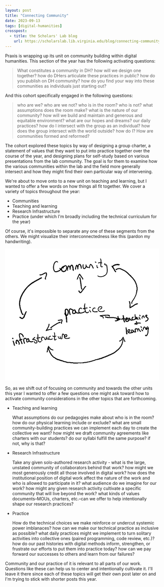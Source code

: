 ```yaml
---
layout: post
title: "Connecting Community"
date: 2023-09-13
tags: [digital-humanities]
crosspost:
  - title: the Scholars' Lab blog
    url: https://scholarslab.lib.virginia.edu/blog/connecting-community
---
```

Praxis is wrapping up its unit on community building within digital humanities. This section of the year has the following activating questions:

> What constitutes a community in DH? how will we design one together? how do DHers articulate these practices in public? how do you publish on DH community? how do you find your way into these communities as individuals just starting out? 

And this cohort specifically engaged in the following questions: 

> who are we? who are we not? who is in the room? who is not? what assumptions does the room make? what is the nature of our community? how will we build and maintain and generous and equitable environment? what are our hopes and dreams? our daily practices? how do I intersect with the group as an individual? how does the group intersect with the world outside? how do I? How are communities formed and reformed?

The cohort explored these topics by way of designing a group charter, a statement of values that they want to put into practice together over the course of the year, and designing plans for self-study based on various presentations from the lab community. The goal is for them to examine how the various communities within the lab and the field more generally intersect and how they might find their own particular way of intervening. 

We're about to move onto to a new unit on teaching and learning, but I wanted to offer a few words on how things all fit together. We cover a variety of topics throughout the year:

* Communities
* Teaching and learning
* Research Infrastructure
* Practice (under which I'm broadly including the technical curriculum for the year)

Of course, it's impossible to separate any one of these segments from the others. We might visualize their interconnectedness like this (pardon my handwriting).

![diagram showing the topics communities, teaching and learning, infrastructure in a triangle, with practice in the middle of it. Arrows shows how all of the topics are interconnected.](/assets/post-media/connecting-community/diagram.png)

So, as we shift out of focusing on community and towards the other units this year I wanted to offer a few questions one might ask toward how to activate community considerations in the other topics that are forthcoming.

* Teaching and learning

  What assumptions do our pedagogies make about who is in the room? how do our physical learning include or exclude? what are small community-building practices we can implement each day to create the collective we want? how might we draft community agreements like charters with our students? do our syllabi fulfill the same purpose? if not, why is that?

* Research Infrastructure

  Take any given solo-authored research activity - what is the large, unstated community of collaborators behind that work? how might we most generously credit all those involved in digital work? how does the institutional position of digital work affect the nature of the work and who is allowed to participate in it? what audience do we imagine for our work? how might any given research activity cultivate a specific community that will live beyond the work? what kinds of values documents–MOUs, charters, etc.–can we offer to help intentionally shape our research practices?

* Practice 

  How do the technical choices we make reinforce or undercut systemic power imblanaces? how can we make our technical practice as inclusive as possible? what daily practices might we implement to turn solitary activities into collective ones (paired programming, code review, etc.)? how do our past histories with digital methods inform, strengthen, or frustrate our efforts to put them into practice today? how can we pay forward our successes to others and learn from our failures?

Community and our practice of it is relevant to all parts of our work. Questions like these can help us to center and intentionally cultivate it. I'll leave it there since each of these topics will get their own post later on and I'm trying to stick with shorter posts this year. 